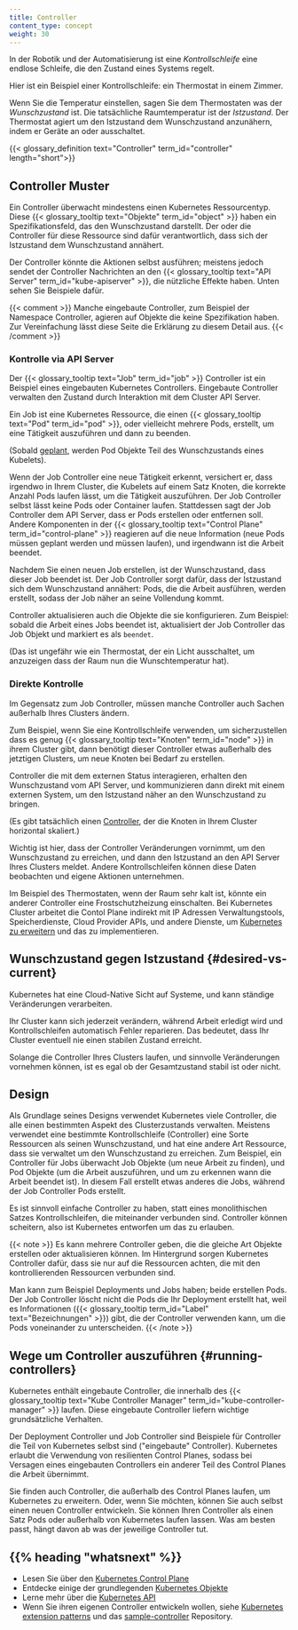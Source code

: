 ```yaml
---
title: Controller
content_type: concept
weight: 30
---
```


<!-- overview -->

In der Robotik und der Automatisierung ist eine _Kontrollschleife_ eine endlose Schleife, die den Zustand eines Systems regelt.

Hier ist ein Beispiel einer Kontrollschleife: ein Thermostat in einem Zimmer.

Wenn Sie die Temperatur einstellen, sagen Sie dem Thermostaten was der *Wunschzustand* ist. Die tatsächliche Raumtemperatur ist der *Istzustand*. Der Thermostat agiert um den Istzustand dem Wunschzustand anzunähern, indem er Geräte an oder ausschaltet.

{{< glossary_definition text="Controller" term_id="controller" length="short">}}




<!-- body -->

## Controller Muster

Ein Controller überwacht mindestens einen Kubernetes Ressourcentyp.
Diese {{< glossary_tooltip text="Objekte" term_id="object" >}}
haben ein Spezifikationsfeld, das den Wunschzustand darstellt. Der oder die Controller für diese Ressource sind dafür verantwortlich, dass sich der Istzustand dem Wunschzustand annähert.

Der Controller könnte die Aktionen selbst ausführen; meistens jedoch sendet der Controller Nachrichten an den {{< glossary_tooltip text="API Server" term_id="kube-apiserver" >}}, die nützliche Effekte haben. Unten sehen Sie Beispiele dafür.

{{< comment >}}
Manche eingebaute Controller, zum Beispiel der Namespace Controller, agieren auf Objekte die keine Spezifikation haben. Zur Vereinfachung lässt diese Seite die Erklärung zu diesem Detail aus.
{{< /comment >}}

### Kontrolle via API Server

Der {{< glossary_tooltip text="Job" term_id="job" >}} Controller ist ein Beispiel eines eingebauten Kubernetes Controllers. Eingebaute Controller verwalten den Zustand durch Interaktion mit dem Cluster API Server.

Ein Job ist eine Kubernetes Ressource, die einen {{< glossary_tooltip text="Pod" term_id="pod" >}}, oder vielleicht mehrere Pods, erstellt, um eine Tätigkeit auszuführen und dann zu beenden.

(Sobald [geplant](/docs/concepts/scheduling-eviction/), werden Pod Objekte Teil des Wunschzustands eines Kubelets).

Wenn der Job Controller eine neue Tätigkeit erkennt, versichert er, dass irgendwo in Ihrem Cluster, die Kubelets auf einem Satz Knoten, die korrekte Anzahl Pods laufen lässt, um die Tätigkeit auszuführen. Der Job Controller selbst lässt keine Pods oder Container laufen. Stattdessen sagt der Job Controller dem API Server, dass er Pods erstellen oder entfernen soll.
Andere Komponenten in der {{< glossary_tooltip text="Control Plane" term_id="control-plane" >}} reagieren auf die neue Information (neue Pods müssen geplant werden und müssen laufen), und irgendwann ist die Arbeit beendet.

Nachdem Sie einen neuen Job erstellen, ist der Wunschzustand, dass dieser Job beendet ist. Der Job Controller sorgt dafür, dass der Istzustand sich dem Wunschzustand annähert: Pods, die die Arbeit ausführen, werden erstellt, sodass der Job näher an seine Vollendung kommt.

Controller aktualisieren auch die Objekte die sie konfigurieren. Zum Beispiel: sobald die Arbeit eines Jobs beendet ist, aktualisiert der Job Controller das Job Objekt und markiert es als `beendet`.

(Das ist ungefähr wie ein Thermostat, der ein Licht ausschaltet, um anzuzeigen dass der Raum nun die Wunschtemperatur hat).

### Direkte Kontrolle

Im Gegensatz zum Job Controller, müssen manche Controller auch Sachen außerhalb Ihres Clusters ändern.

Zum Beispiel, wenn Sie eine Kontrollschleife verwenden, um sicherzustellen dass es genug {{< glossary_tooltip text="Knoten" term_id="node" >}} in ihrem Cluster gibt, dann benötigt dieser Controller etwas außerhalb des jetztigen Clusters, um neue Knoten bei Bedarf zu erstellen.

Controller die mit dem externen Status interagieren, erhalten den Wunschzustand vom API Server, und kommunizieren dann direkt mit einem externen System, um den Istzustand näher an den Wunschzustand zu bringen.

(Es gibt tatsächlich einen [Controller](https://github.com/kubernetes/autoscaler/), der die Knoten in Ihrem Cluster horizontal skaliert.)

Wichtig ist hier, dass der Controller Veränderungen vornimmt, um den Wunschzustand zu erreichen, und dann den Istzustand an den API Server Ihres Clusters meldet. Andere Kontrollschleifen können diese Daten beobachten und eigene Aktionen unternehmen.

Im Beispiel des Thermostaten, wenn der Raum sehr kalt ist, könnte ein anderer Controller eine Frostschutzheizung einschalten. Bei Kubernetes Cluster arbeitet die Contol Plane indirekt mit IP Adressen Verwaltungstools, Speicherdienste, Cloud Provider APIs, und andere Dienste, um [Kubernetes zu erweitern](/docs/concepts/extend-kubernetes/) und das zu implementieren.

## Wunschzustand gegen Istzustand {#desired-vs-current}

Kubernetes hat eine Cloud-Native Sicht auf Systeme, und kann ständige Veränderungen verarbeiten.

Ihr Cluster kann sich jederzeit verändern, während Arbeit erledigt wird und Kontrollschleifen automatisch Fehler reparieren. Das bedeutet, dass Ihr Cluster eventuell nie einen stabilen Zustand erreicht.

Solange die Controller Ihres Clusters laufen, und sinnvolle Veränderungen vornehmen können, ist es egal ob der Gesamtzustand stabil ist oder nicht.

## Design

Als Grundlage seines Designs verwendet Kubernetes viele Controller, die alle einen bestimmten Aspekt des Clusterzustands verwalten. Meistens verwendet eine bestimmte Kontrollschleife (Controller) eine Sorte Ressourcen als seinen Wunschzustand, und hat eine andere Art Ressource, dass sie verwaltet um den Wunschzustand zu erreichen. Zum Beispiel, ein Controller für Jobs überwacht Job Objekte (um neue Arbeit zu finden), und Pod Objekte (um die Arbeit auszuführen, und um zu erkennen wann die Arbeit beendet ist). In diesem Fall erstellt etwas anderes die Jobs, während der Job Controller Pods erstellt.

Es ist sinnvoll einfache Controller zu haben, statt eines monolithischen Satzes Kontrollschleifen, die miteinander verbunden sind. Controller können scheitern, also ist Kubernetes entworfen um das zu erlauben.

{{< note >}}
Es kann mehrere Controller geben, die die gleiche Art Objekte erstellen oder aktualisieren können. Im Hintergrund sorgen Kubernetes Controller dafür, dass sie nur auf die Ressourcen achten, die mit den kontrollierenden Ressourcen verbunden sind.

Man kann zum Beispiel Deployments und Jobs haben; beide erstellen Pods.
Der Job Controller löscht nicht die Pods die Ihr Deployment erstellt hat, weil es Informationen ({{< glossary_tooltip term_id="Label" text="Bezeichnungen" >}}) gibt, die der Controller verwenden kann, um die Pods voneinander zu unterscheiden.
{{< /note >}}

## Wege um Controller auszuführen {#running-controllers}

Kubernetes enthält eingebaute Controller, die innerhalb des {{< glossary_tooltip text="Kube Controller Manager" term_id="kube-controller-manager" >}} laufen. Diese eingebaute Controller liefern wichtige grundsätzliche Verhalten.

Der Deployment Controller und Job Controller sind Beispiele für Controller die Teil von Kubernetes selbst sind ("eingebaute" Controller).
Kubernetes erlaubt die Verwendung von resilienten Control Planes, sodass bei Versagen eines eingebauten Controllers ein anderer Teil des Control Planes die Arbeit übernimmt.

Sie finden auch Controller, die außerhalb des Control Planes laufen, um Kubernetes zu erweitern. Oder, wenn Sie möchten, können Sie auch selbst einen neuen Controller entwickeln.
Sie können Ihren Controller als einen Satz Pods oder außerhalb von Kubernetes laufen lassen. Was am besten passt, hängt davon ab was der jeweilige Controller tut.

## {{% heading "whatsnext" %}}

* Lesen Sie über den [Kubernetes Control Plane](/docs/concepts/overview/components/#control-plane-components)
* Entdecke einige der grundlegenden [Kubernetes Objekte](/docs/concepts/overview/working-with-objects/)
* Lerne mehr über die [Kubernetes API](/docs/concepts/overview/kubernetes-api/)
* Wenn Sie ihren eigenen Controller entwickeln wollen, siehe [Kubernetes extension patterns](/docs/concepts/extend-kubernetes/#extension-patterns)
  und das [sample-controller](https://github.com/kubernetes/sample-controller) Repository.

